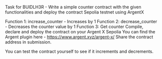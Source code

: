 Task for BUIDLH3R - Write a simple counter contract with the given functionalities and deploy the contract Sepolia testnet using ArgentX

Function 1: increase_counter - Increases by 1
Function 2: decrease_counter - Decreases the counter value by 1
Function 3: Get counter
Compile, declare and deploy the contract on your Argent X Sepolia
You can find the Argent plugin here - https://www.argent.xyz/argent-x/
Share the contract address in submission.

You can test the contract yourself to see if it increments and decrements.
